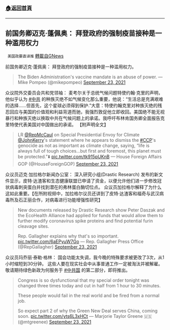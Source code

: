 ###  [:house:返回首頁](https://github.com/ourhimalayas/txt)
---


## 前国务卿迈克·蓬佩奥： 拜登政府的强制疫苗接种是一种滥用权力
` 美国政要直译推` [轉載自GNews](https://gnews.org/zh-hans/1551017/)

前国务卿迈克·蓬佩奥： 拜登政府的强制疫苗接种是一种滥用权力。



> The Biden Administration's vaccine mandate is an abuse of power.
> — Mike Pompeo (@mikepompeo) [September 23, 2021](https://twitter.com/mikepompeo/status/1441082829593452558?ref_src=twsrc%5Etfw)



众议院外交委员会共和党领袖： 麦考尔关于总统气候问题特使约翰·克里的声明，他似乎认为 [#中共](https://twitter.com/hashtag/%E4%B8%AD%E5%85%B1?src=hashtag_click) 的种族灭绝不如气候变化那么重要，他说：“生活总是充满艰难的选择……但首先，这个星球必须得到保护.”大意：特使约翰克里对种族灭绝的残忍回应与美国的价值观和利益背道而驰，我强烈敦促他立即收回。美国绝不能无视暴行和种族灭绝以换取中共在气候问题上的承诺。我呼吁布林肯国务卿全面报告克里特使代表美国对中国做出的承诺。 【附声明全文】



> LR [@RepMcCaul](https://twitter.com/RepMcCaul?ref_src=twsrc%5Etfw) on Special Presidential Envoy for Climate [@JohnKerry](https://twitter.com/JohnKerry?ref_src=twsrc%5Etfw)'s statement where he appears to dismiss the [#CCP](https://twitter.com/hashtag/CCP?src=hash&amp;ref_src=twsrc%5Etfw)'s genocide as not as important as climate change, saying, “life is always full of tough choices…but first and foremost, this planet must be protected.”⬇️ [pic.twitter.com/tk915pUKnB](https://t.co/tk915pUKnB)
> — House Foreign Affairs GOP (@HouseForeignGOP) [September 23, 2021](https://twitter.com/HouseForeignGOP/status/1441141359394516994?ref_src=twsrc%5Etfw)



众议员迈克·加拉格尔新闻办公室： 深入研究小组(Drastic Research) 发布的新文件显示，皮特·达渣客和生态健康联盟已申请了资金，以便允许他们进一步修改冠状病毒刺突蛋白并找到潜在的弗林蛋白酶切位点。 众议员加拉格尔解释了为什么这如此重要。【在所附视频中，加拉格尔议员还讲到了皮特·达渣客和福奇与武汉病毒所及石正丽合作，对病毒进行功能增强性研究】



> New documents released by Drastic Research show Peter Daszak and the EcoHealth Alliance had applied for funds that would allow them to further modify coronavirus spike proteins and find potential furin cleavage sites.
> 
> Rep. Gallagher explains why that's so important. [pic.twitter.com/6aEPyuW7Go](https://t.co/6aEPyuW7Go)
> — Rep. Gallagher Press Office (@RepGallagher) [September 23, 2021](https://twitter.com/RepGallagher/status/1441088973565091849?ref_src=twsrc%5Etfw)



众议员玛乔丽·泰勒·格林： 国会功能太失调，我今晚的特殊要求被更改了3次，从1小时缩短到30分钟。 这些人要在现实社会中从事普通工作一定被淘汰并被解雇。 敬请期待绿色新政为何服务于 [#中共国](https://twitter.com/hashtag/%E4%B8%AD%E5%85%B1%E5%9B%BD?src=hashtag_click) 的第二部分，即将推出。



> Congress is so dysfunctional that my special order tonight was changed three times today and cut in half from 1 hour to 30 minutes.
> 
> These people would fail in the real world and be fired from a normal job.
> 
> So expect part 2 of why the Green New Deal serves China, coming soon. [pic.twitter.com/yts6L3xHCt](https://t.co/yts6L3xHCt)
> — Marjorie Taylor Greene 🇺🇸 (@mtgreenee) [September 23, 2021](https://twitter.com/mtgreenee/status/1440852311337701379?ref_src=twsrc%5Etfw)

